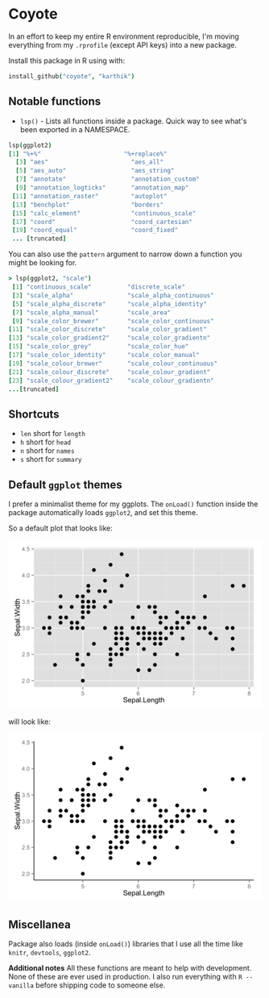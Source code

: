 # Coyote

In an effort to keep my entire R environment reproducible, I'm moving everything from my `.rprofile` (except API keys) into a new package. 

Install this package in R using with: 

```coffee
install_github("coyote", "karthik")
```

## Notable functions

* `lsp()` - Lists all functions inside a package. Quick way to see what's been exported in a NAMESPACE. 

```coffee
lsp(ggplot2)
[1] "%+%"                       "%+replace%"               
  [3] "aes"                       "aes_all"                  
  [5] "aes_auto"                  "aes_string"               
  [7] "annotate"                  "annotation_custom"        
  [9] "annotation_logticks"       "annotation_map"           
 [11] "annotation_raster"         "autoplot"                 
 [13] "benchplot"                 "borders"                  
 [15] "calc_element"              "continuous_scale"         
 [17] "coord"                     "coord_cartesian"          
 [19] "coord_equal"               "coord_fixed"       
 ... [truncated]
```

You can also use the `pattern` argument to narrow down a function you might be looking for.

```coffee
> lsp(ggplot2, "scale")
 [1] "continuous_scale"          "discrete_scale"           
 [3] "scale_alpha"               "scale_alpha_continuous"   
 [5] "scale_alpha_discrete"      "scale_alpha_identity"     
 [7] "scale_alpha_manual"        "scale_area"               
 [9] "scale_color_brewer"        "scale_color_continuous"   
[11] "scale_color_discrete"      "scale_color_gradient"     
[13] "scale_color_gradient2"     "scale_color_gradientn"    
[15] "scale_color_grey"          "scale_color_hue"          
[17] "scale_color_identity"      "scale_color_manual"       
[19] "scale_colour_brewer"       "scale_colour_continuous"  
[21] "scale_colour_discrete"     "scale_colour_gradient"    
[23] "scale_colour_gradient2"    "scale_colour_gradientn"  
...[truncated]
```

## Shortcuts

* `len` short for `length`
* `h` short for `head`
* `n` short for `names`
* `s` short for `summary`


## Default `ggplot` themes

I prefer a minimalist theme for my ggplots. The `onLoad()` function inside the package automatically loads `ggplot2`, and set this theme.

So a default plot that looks like:

![old plot](old_ggplot.png)

will look like:

![new plot](new_ggplot.png)

## Miscellanea

Package also loads (inside `onLoad()`) libraries that I use all the time like `knitr`, `devtools`, `ggplot2`.

__Additional notes__
All these functions are meant to help with development. None of these are ever used in production. I also run everything with `R --vanilla` before shipping code to someone else.



